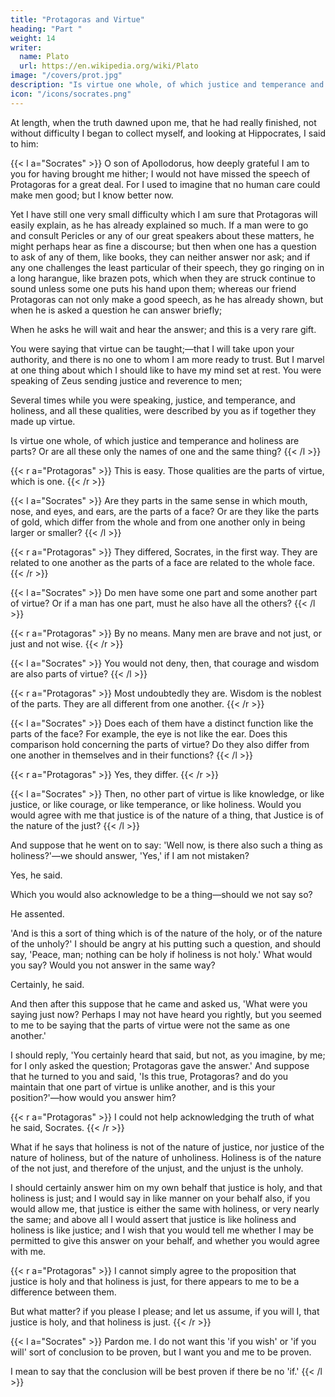 ```yaml
---
title: "Protagoras and Virtue"
heading: "Part "
weight: 14
writer:
  name: Plato
  url: https://en.wikipedia.org/wiki/Plato
image: "/covers/prot.jpg"
description: "Is virtue one whole, of which justice and temperance and holiness are parts? Or are all these only the names of one and the same thing?"
icon: "/icons/socrates.png"
---
```



<!-- Protagoras ended.  -->
<!-- , and in my ear

'So charming left his voice, that I the while Thought him still speaking; still stood fixed to hear (Borrowed by Milton, "Paradise Lost".).' -->

At length, when the truth dawned upon me, that he had really finished, not without difficulty I began to collect myself, and looking at Hippocrates, I said to him: 


{{< l a="Socrates" >}}
O son of Apollodorus, how deeply grateful I am to you for having brought me hither; I would not have missed the speech of Protagoras for a great deal. For I used to imagine that no human care could make men good; but I know better now. 

Yet I have still one very small difficulty which I am sure that Protagoras will easily explain, as he has already explained so much. If a man were to go and consult Pericles or any of our great speakers about these matters, he might perhaps hear as fine a discourse; but then when one has a question to ask of any of them, like books, they can neither answer nor ask; and if any one challenges the least particular of their speech, they go ringing on in a long harangue, like brazen pots, which when they are struck continue to sound unless some one puts his hand upon them; whereas our friend Protagoras can not only make a good speech, as he has already shown, but when he is asked a question he can answer briefly;

When he asks he will wait and hear the answer; and this is a very rare gift. 

You were saying that virtue can be taught;—that I will take upon your authority, and there is no one to whom I am more ready to trust. But I marvel at one thing about which I should like to have my mind set at rest. You were speaking of Zeus sending justice and reverence to men; 

Several times while you were speaking, justice, and temperance, and holiness, and all these qualities, were described by you as if together they made up virtue.

Is virtue one whole, of which justice and temperance and holiness are parts? Or are all these only the names of one and the same thing? 
{{< /l >}}


{{< r a="Protagoras" >}}
This is easy. Those qualities are the parts of virtue, which is one.
{{< /r >}}



{{< l a="Socrates" >}}
Are they parts in the same sense in which mouth, nose, and eyes, and ears, are the parts of a face? Or are they like the parts of gold, which differ from the whole and from one another only in being larger or smaller?
{{< /l >}}


{{< r a="Protagoras" >}}
They differed, Socrates, in the first way. They are related to one another as the parts of a face are related to the whole face.
{{< /r >}}


{{< l a="Socrates" >}}
Do men have some one part and some another part of virtue? Or if a man has one part, must he also have all the others?
{{< /l >}}


{{< r a="Protagoras" >}}
By no means. Many men are brave and not just, or just and not wise.
{{< /r >}}

{{< l a="Socrates" >}}
You would not deny, then, that courage and wisdom are also parts of virtue?
{{< /l >}}


{{< r a="Protagoras" >}}
Most undoubtedly they are. Wisdom is the noblest of the parts. They are all different from one another.
{{< /r >}}

{{< l a="Socrates" >}}
Does each of them have a distinct function like the parts of the face? For example, the eye is not like the ear. Does this comparison hold concerning the parts of virtue? Do they also differ from one another in themselves and in their functions? 
{{< /l >}}


{{< r a="Protagoras" >}}
Yes, they differ.
{{< /r >}}

{{< l a="Socrates" >}}
Then, no other part of virtue is like knowledge, or like justice, or like courage, or like temperance, or like holiness. Would you would agree with me that justice is of the nature of a thing, that Justice is of the nature of the just?
{{< /l >}}

<!-- And suppose that some one were to ask us, saying, 'O Protagoras, and you, Socrates, what about this thing which you were calling justice, is it just or unjust?'—and I were to answer, just: would you vote with me or against me?

With you, he said. -->

And suppose that he went on to say: 'Well now, is there also such a thing as holiness?'—we should answer, 'Yes,' if I am not mistaken?

Yes, he said.

Which you would also acknowledge to be a thing—should we not say so?

He assented.

'And is this a sort of thing which is of the nature of the holy, or of the nature of the unholy?' I should be angry at his putting such a question, and should say, 'Peace, man; nothing can be holy if holiness is not holy.' What would you say? Would you not answer in the same way?

Certainly, he said.

And then after this suppose that he came and asked us, 'What were you saying just now? Perhaps I may not have heard you rightly, but you seemed to me to be saying that the parts of virtue were not the same as one another.' 

I should reply, 'You certainly heard that said, but not, as you imagine, by me; for I only asked the question; Protagoras gave the answer.' And suppose that he turned to you and said, 'Is this true, Protagoras? and do you maintain that one part of virtue is unlike another, and is this your position?'—how would you answer him?

{{< r a="Protagoras" >}}
I could not help acknowledging the truth of what he said, Socrates.
{{< /r >}}


What if he says that holiness is not of the nature of justice, nor justice of the nature of holiness, but of the nature of unholiness. Holiness is of the nature of the not just, and therefore of the unjust, and the unjust is the unholy.

I should certainly answer him on my own behalf that justice is holy, and that holiness is just; and I would say in like manner on your behalf also, if you would allow me, that justice is either the same with holiness, or very nearly the same; and above all I would assert that justice is like holiness and holiness is like justice; and I wish that you would tell me whether I may be permitted to give this answer on your behalf, and whether you would agree with me.


{{< r a="Protagoras" >}}
I cannot simply agree to the proposition that justice is holy and that holiness is just, for there appears to me to be a difference between them. 

But what matter? if you please I please; and let us assume, if you will I, that justice is holy, and that holiness is just.
{{< /r >}}


{{< l a="Socrates" >}}
Pardon me. I do not want this 'if you wish' or 'if you will' sort of conclusion to be proven, but I want you and me to be proven. 

I mean to say that the conclusion will be best proven if there be no 'if.'
{{< /l >}}